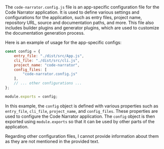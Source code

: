 The `code-narrator.config.js` file is an app-specific configuration file for the Code Narrator application. It is used to define various settings and configurations for the application, such as entry files, project name, repository URL, source and documentation paths, and more. This file also includes builder plugins and generator plugins, which are used to customize the documentation generation process.

Here is an example of usage for the app-specific configs:

```javascript
const config = {
    entry_file: "./dist/src/App.js",
    cli_file: "./dist/src/cli.js",
    project_name: "code-narrator",
    config_files: [
        "code-narrator.config.js"
    ],
    // ... other configurations ...
};

module.exports = config;
```

In this example, the `config` object is defined with various properties such as `entry_file`, `cli_file`, `project_name`, and `config_files`. These properties are used to configure the Code Narrator application. The `config` object is then exported using `module.exports` so that it can be used by other parts of the application.

Regarding other configuration files, I cannot provide information about them as they are not mentioned in the provided text.